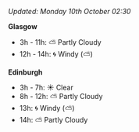 *Updated: Monday 10th October 02:30*

**Glasgow**

* 3h - 11h: :partly_sunny: Partly Cloudy
* 12h - 14h: :cyclone: Windy (:partly_sunny:)

**Edinburgh**

* 3h - 7h: :sunny: Clear
* 8h - 12h: :partly_sunny: Partly Cloudy
* 13h: :cyclone: Windy (:partly_sunny:)
* 14h: :partly_sunny: Partly Cloudy
